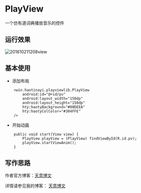# PlayView
一个仿有道词典播放音乐的控件

## 运行效果

![201610211208view](http://oaxelf1sk.bkt.clouddn.com/201610211208view.gif)
## 基本使用

- 添加布局

```
    <win.haotinayi.playviewlib.PlayView
        android:id="@+id/pv"
        android:layout_width="150dp"
        android:layout_height="150dp"
        hty:haotyBackground="#80DEEA"
        hty:haotyColColor="#304FFE"
    />
```

- 开始动画

```
    public void start(View view) {
        PlayView playView = (PlayView) findViewById(R.id.pv);
        playView.startViewAnim();
    }
```

## 写作思路

作者官方博客：[天意博文](http://www.haotianyi.win/)

详情请参见我的博客： [天意博文](http://www.haotianyi.win/2016/10/%E8%87%AA%E5%AE%9A%E4%B9%89view%E5%92%8C%E5%8A%A8%E7%94%BB_playview/)
